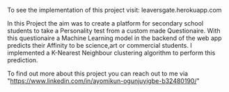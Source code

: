 To see the implementation of this project visit:  leaversgate.herokuapp.com

In this Project the aim was to create a platform for secondary school students to take a Personality test from a custom made Questionaire. With this 
questionaire a Machine Learning model in the backend of the web app predicts their Affinity to be science,art or commercial students. I implemented a
K-Nearest Neighbour clustering algorithm to perform this prediction.

To find out more about this project you can reach out to me via "https://www.linkedin.com/in/ayomikun-ogunjuyigbe-b32480190/"
